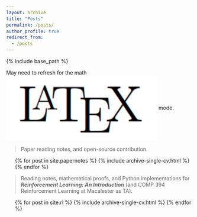 ```yaml
---
layout: archive
title: "Posts"
permalink: /posts/
author_profile: true
redirect_from: 
  - /posts
---
```


{% include base_path %}

<p>May need to refresh for the math <img src="./images/latex.png" style="vertical-align:middle; display:inline;"/> mode.</p>

> Paper reading notes, and open-source contribution. 
  <ul>{% for post in site.papernotes %}
    {% include archive-single-cv.html %}
  {% endfor %}</ul>


> Reading notes, mathematical proofs, and Python implementations for ___Reinforcement Learning: An Introduction___ (and COMP 394 Reinforcement Learning at Macalester as TA).
  <ul>{% for post in site.rl %}
    {% include archive-single-cv.html %}
  {% endfor %}</ul>

